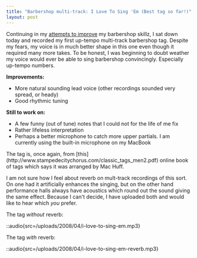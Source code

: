 ```yaml
---
title: "Barbershop multi-track: I Love To Sing 'Em (Best tag so far!)"
layout: post
---
```


Continuing in my [attempts to improve](http://blog.classicalcode.com/category/music/barbershop/) my barbershop skillz, I sat down today and recorded my first up-tempo multi-track barbershop tag. Despite my fears, my voice is in much better shape in this one even though it required many more takes. To be honest, I was beginning to doubt weather my voice would ever be able to sing barbershop convincingly. Especially up-tempo numbers.

<strong>Improvements:</strong>
<ul>
	<li>More natural sounding lead voice (other recordings sounded very spread, or heady)</li>
	<li>Good rhythmic tuning</li>
</ul>
<strong>Still to work on:<span id="more-76"></span></strong>
<ul>
	<li>A few funny (out of tune) notes that I could not for the life of me fix</li>
	<li>Rather lifeless interpretation</li>
	<li>Perhaps a better microphone to catch more upper partials. I am currently using the built-in microphone on my MacBook</li>
</ul>
The tag is, once again, from [this](http://www.stampedecitychorus.com/classic_tags_men2.pdf) online book of tags which says it was arranged by Mac Huff.

I am not sure how I feel about reverb on mult-track recordings of this sort. On one had it artificially enhances the singing, but on the other hand performance halls always have acoustics which round out the sound giving the same effect. Because I can't decide, I have uploaded both and would like to hear which <em>you</em> prefer.

The tag <em>without</em> reverb:

::audio{src=/uploads/2008/04/i-love-to-sing-em.mp3}

The tag <em>with</em> reverb:

::audio{src=/uploads/2008/04/i-love-to-sing-em-reverb.mp3}
